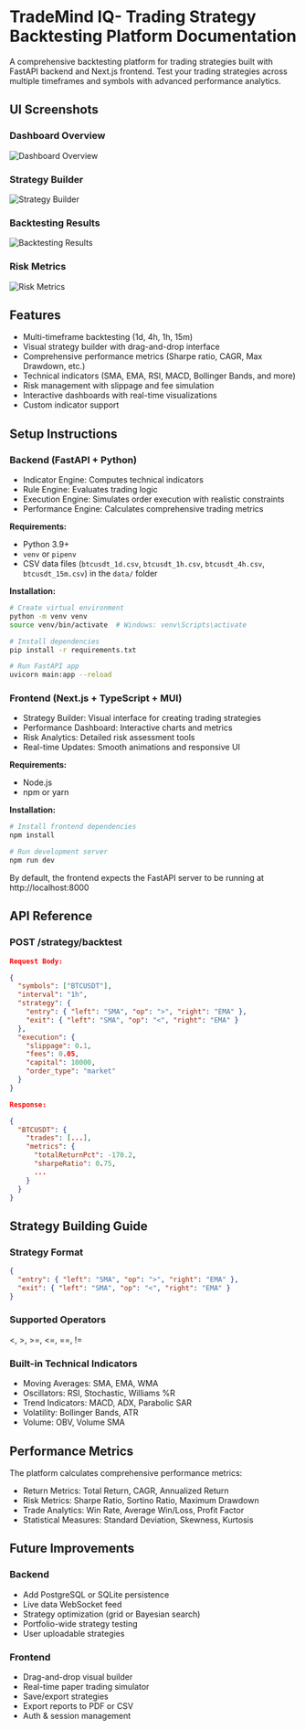 # TradeMind IQ- Trading Strategy Backtesting Platform Documentation

A comprehensive backtesting platform for trading strategies built with FastAPI backend and Next.js frontend. Test your trading strategies across multiple timeframes and symbols with advanced performance analytics.

## UI Screenshots

### Dashboard Overview
![Dashboard Overview](frontend\public\assets\snap1.png)

### Strategy Builder
![Strategy Builder](frontend\public\assets\snap3.png)

### Backtesting Results
![Backtesting Results](frontend\public\assets\snap2.png)

### Risk Metrics
![Risk Metrics](frontend\public\assets\snap4.png)


## Features

- Multi-timeframe backtesting (1d, 4h, 1h, 15m)
- Visual strategy builder with drag-and-drop interface
- Comprehensive performance metrics (Sharpe ratio, CAGR, Max Drawdown, etc.)
- Technical indicators (SMA, EMA, RSI, MACD, Bollinger Bands, and more)
- Risk management with slippage and fee simulation
- Interactive dashboards with real-time visualizations
- Custom indicator support

## Setup Instructions

### Backend (FastAPI + Python)

- Indicator Engine: Computes technical indicators
- Rule Engine: Evaluates trading logic
- Execution Engine: Simulates order execution with realistic constraints
- Performance Engine: Calculates comprehensive trading metrics

**Requirements:**

- Python 3.9+
- `venv` or `pipenv`
- CSV data files (`btcusdt_1d.csv`, `btcusdt_1h.csv`, `btcusdt_4h.csv`, `btcusdt_15m.csv`) in the `data/` folder

**Installation:**

```bash
# Create virtual environment
python -m venv venv
source venv/bin/activate  # Windows: venv\Scripts\activate

# Install dependencies
pip install -r requirements.txt

# Run FastAPI app
uvicorn main:app --reload
```

### Frontend (Next.js + TypeScript + MUI)

- Strategy Builder: Visual interface for creating trading strategies
- Performance Dashboard: Interactive charts and metrics
- Risk Analytics: Detailed risk assessment tools
- Real-time Updates: Smooth animations and responsive UI

**Requirements:**

- Node.js
- npm or yarn

**Installation:**

```bash
# Install frontend dependencies
npm install

# Run development server
npm run dev
```

By default, the frontend expects the FastAPI server to be running at http://localhost:8000

## API Reference

### POST /strategy/backtest

```json
Request Body:

{
  "symbols": ["BTCUSDT"],
  "interval": "1h",
  "strategy": {
    "entry": { "left": "SMA", "op": ">", "right": "EMA" },
    "exit": { "left": "SMA", "op": "<", "right": "EMA" }
  },
  "execution": {
    "slippage": 0.1,
    "fees": 0.05,
    "capital": 10000,
    "order_type": "market"
  }
}
```

```json
Response:

{
  "BTCUSDT": {
    "trades": [...],
    "metrics": {
      "totalReturnPct": -170.2,
      "sharpeRatio": 0.75,
      ...
    }
  }
}
```

## Strategy Building Guide

### Strategy Format

```json
{
  "entry": { "left": "SMA", "op": ">", "right": "EMA" },
  "exit": { "left": "SMA", "op": "<", "right": "EMA" }
}
```

### Supported Operators

<, >, >=, <=, ==, !=

### Built-in Technical Indicators

- Moving Averages: SMA, EMA, WMA
- Oscillators: RSI, Stochastic, Williams %R
- Trend Indicators: MACD, ADX, Parabolic SAR
- Volatility: Bollinger Bands, ATR
- Volume: OBV, Volume SMA

## Performance Metrics
The platform calculates comprehensive performance metrics:

- Return Metrics: Total Return, CAGR, Annualized Return
- Risk Metrics: Sharpe Ratio, Sortino Ratio, Maximum Drawdown
- Trade Analytics: Win Rate, Average Win/Loss, Profit Factor
- Statistical Measures: Standard Deviation, Skewness, Kurtosis

## Future Improvements

### Backend

- Add PostgreSQL or SQLite persistence
- Live data WebSocket feed
- Strategy optimization (grid or Bayesian search)
- Portfolio-wide strategy testing
- User uploadable strategies

### Frontend

- Drag-and-drop visual builder
- Real-time paper trading simulator
- Save/export strategies
- Export reports to PDF or CSV
- Auth & session management
